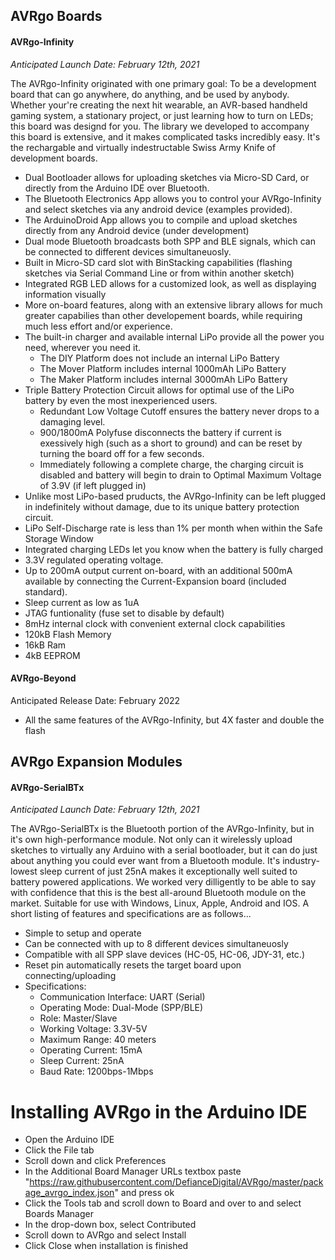 ## AVRgo Boards
#### AVRgo-Infinity
*Anticipated Launch Date: February 12th, 2021*

The AVRgo-Infinity originated with one primary goal: To be a development board that can go anywhere, do anything, and be used by anybody. Whether your're creating the next hit wearable, an AVR-based handheld gaming system, a stationary project, or just learning how to turn on LEDs; this board was designd for you. The library we developed to accompany this board is extensive, and it makes complicated tasks incredibly easy. It's the rechargable and virtually indestructable Swiss Army Knife of development boards.
- Dual Bootloader allows for uploading sketches via Micro-SD Card, or directly from the Arduino IDE over Bluetooth.
- The Bluetooth Electronics App allows you to control your AVRgo-Infinity and select sketches via any android device (examples provided).
- The ArduinoDroid App allows you to compile and upload sketches directly from any Android device (under development)
- Dual mode Bluetooth broadcasts both SPP and BLE signals, which can be connected to different devices simultaneuosly.
- Built in Micro-SD card slot with BinStacking capabilities (flashing sketches via Serial Command Line or from within another sketch)
- Integrated RGB LED allows for a customized look, as well as displaying information visually
- More on-board features, along with an extensive library allows for much greater capabilies than other developement boards, while requiring much less effort and/or experience.
- The built-in charger and available internal LiPo provide all the power you need, wherever you need it.
  - The DIY Platform does not include an internal LiPo Battery
  - The Mover Platform includes internal 1000mAh LiPo Battery
  - The Maker Platform includes internal 3000mAh LiPo Battery
- Triple Battery Protection Circuit allows for optimal use of the LiPo battery by even the most inexperienced users.
  - Redundant Low Voltage Cutoff ensures the battery never drops to a damaging level.
  - 900/1800mA Polyfuse disconnects the battery if current is exessively high (such as a short to ground) and can be reset by turning the board off for a few seconds.
  - Immediately following a complete charge, the charging circuit is disabled and battery will begin to drain to Optimal Maximum Voltage of 3.9V (if left plugged in)
- Unlike most LiPo-based pruducts, the AVRgo-Infinity can be left plugged in indefinitely without damage, due to its unique battery protection circuit.
- LiPo Self-Discharge rate is less than 1% per month when within the Safe Storage Window
- Integrated charging LEDs let you know when the battery is fully charged
- 3.3V regulated operating voltage.
- Up to 200mA output current on-board, with an additional 500mA available by connecting the Current-Expansion board (included standard).
- Sleep current as low as 1uA
- JTAG funtionality (fuse set to disable by default)
- 8mHz internal clock with convenient external clock capabilities
- 120kB Flash Memory
- 16kB Ram
- 4kB EEPROM

#### AVRgo-Beyond
Anticipated Release Date: February 2022
- All the same features of the AVRgo-Infinity, but 4X faster and double the flash

## AVRgo Expansion Modules
#### AVRgo-SerialBTx
*Anticipated Launch Date: February 12th, 2021*

The AVRgo-SerialBTx is the Bluetooth portion of the AVRgo-Infinity, but in it's own high-performance module. Not only can it wirelessly upload sketches to virtually any Arduino with a serial bootloader, but it can do just about anything you could ever want from a Bluetooth module. It's industry-lowest sleep current of just 25nA makes it exceptionally well suited to battery powered applications. We worked very dilligently to be able to say with confidence that this is the best all-around Bluetooth module on the market. Suitable for use with Windows, Linux, Apple, Android and IOS. A short listing of features and specifications are as follows...
- Simple to setup and operate
- Can be connected with up to 8 different devices simultaneuosly
- Compatible with all SPP slave devices (HC-05, HC-06, JDY-31, etc.)
- Reset pin automatically resets the target board upon connecting/uploading
- Specifications:
  - Communication Interface: UART (Serial)
  - Operating Mode: Dual-Mode (SPP/BLE)
  - Role: Master/Slave
  - Working Voltage: 3.3V-5V
  - Maximum Range: 40 meters
  - Operating Current: 15mA
  - Sleep Current: 25nA
  - Baud Rate: 1200bps-1Mbps

# Installing AVRgo in the Arduino IDE
- Open the Arduino IDE
- Click the File tab
- Scroll down and click Preferences
- In the Additional Board Manager URLs textbox paste "https://raw.githubusercontent.com/DefianceDigital/AVRgo/master/package_avrgo_index.json" and press ok
- Click the Tools tab and scroll down to Board and over to and select Boards Manager
- In the drop-down box, select Contributed
- Scroll down to AVRgo and select Install
- Click Close when installation is finished
